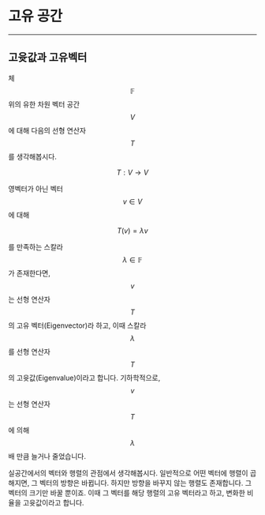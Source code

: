 # 고유 공간

---

## 고윳값과 고유벡터

체 $$\mathbb{F}$$ 위의 유한 차원 벡터 공간 $$V$$에 대해 다음의 선형 연산자 $$T$$를 생각해봅시다.

$$
T:V\rightarrow V
$$

영벡터가 아닌 벡터 $$v\in V$$에 대해

$$
T\left(v\right)=\lambda v
$$

를 만족하는 스칼라 $$\lambda\in\mathbb{F}$$가 존재한다면, $$v$$는 선형 연산자 $$T$$의 고유 벡터(Eigenvector)라 하고, 이때 스칼라 $$\lambda$$를 선형 연산자 $$T$$의 고윳값(Eigenvalue)이라고 합니다. 기하학적으로, $$v$$는 선형 연산자 $$T$$에 의해 $$\lambda$$배 만큼 늘거나 줄었습니다.

실공간에서의 벡터와 행렬의 관점에서 생각해봅시다. 일반적으로 어떤 벡터에 행렬이 곱해지면, 그 벡터의 방향은 바뀝니다. 하지만 방향을 바꾸지 않는 행렬도 존재합니다. 그 벡터의 크기만 바꿀 뿐이죠. 이때 그 벡터를 해당 행렬의 고유 벡터라고 하고, 변화한 비율을 고윳값이라고 합니다.
